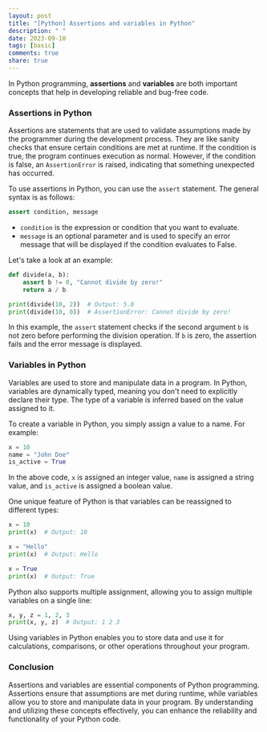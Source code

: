 ```yaml
---
layout: post
title: "[Python] Assertions and variables in Python"
description: " "
date: 2023-09-10
tags: [basic]
comments: true
share: true
---
```


In Python programming, **assertions** and **variables** are both important concepts that help in developing reliable and bug-free code. 

### Assertions in Python

Assertions are statements that are used to validate assumptions made by the programmer during the development process. They are like sanity checks that ensure certain conditions are met at runtime. If the condition is true, the program continues execution as normal. However, if the condition is false, an `AssertionError` is raised, indicating that something unexpected has occurred.

To use assertions in Python, you can use the `assert` statement. The general syntax is as follows:

```python
assert condition, message
```

- `condition` is the expression or condition that you want to evaluate.
- `message` is an optional parameter and is used to specify an error message that will be displayed if the condition evaluates to False.

Let's take a look at an example:

```python
def divide(a, b):
    assert b != 0, "Cannot divide by zero!"
    return a / b

print(divide(10, 2))  # Output: 5.0
print(divide(10, 0))  # AssertionError: Cannot divide by zero!
```

In this example, the `assert` statement checks if the second argument `b` is not zero before performing the division operation. If `b` is zero, the assertion fails and the error message is displayed.

### Variables in Python

Variables are used to store and manipulate data in a program. In Python, variables are dynamically typed, meaning you don't need to explicitly declare their type. The type of a variable is inferred based on the value assigned to it.

To create a variable in Python, you simply assign a value to a name. For example:

```python
x = 10
name = "John Doe"
is_active = True
```

In the above code, `x` is assigned an integer value, `name` is assigned a string value, and `is_active` is assigned a boolean value.

One unique feature of Python is that variables can be reassigned to different types:

```python
x = 10
print(x)  # Output: 10

x = "Hello"
print(x)  # Output: Hello

x = True
print(x)  # Output: True
```

Python also supports multiple assignment, allowing you to assign multiple variables on a single line:

```python
x, y, z = 1, 2, 3
print(x, y, z)  # Output: 1 2 3
```

Using variables in Python enables you to store data and use it for calculations, comparisons, or other operations throughout your program.

### Conclusion

Assertions and variables are essential components of Python programming. Assertions ensure that assumptions are met during runtime, while variables allow you to store and manipulate data in your program. By understanding and utilizing these concepts effectively, you can enhance the reliability and functionality of your Python code.